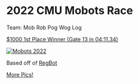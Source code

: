 # 2022 CMU Mobots Race

Team: Mob Rob Pog Wog Log

[$1000 1st Place Winner (Gate 13 in 04:11.34)](https://www.cs.cmu.edu/mobot/winners.html)

[![Mobots 2022](https://img.youtube.com/vi/RN4rVmhpZew/0.jpg)](https://youtu.be/RN4rVmhpZew?t=116)

Based off of [RegBot](http://rsewiki.elektro.dtu.dk/index.php/Camera_based_line_follower)

[More Pics!](https://photos.app.goo.gl/PFGtJ7xGLMjCb5uG8)
